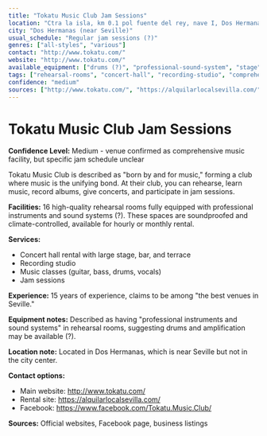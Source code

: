```yaml
---
title: "Tokatu Music Club Jam Sessions"
location: "Ctra la isla, km 0.1 pol fuente del rey, nave I, Dos Hermanas, Spain"
city: "Dos Hermanas (near Seville)"
usual_schedule: "Regular jam sessions (?)"
genres: ["all-styles", "various"]
contact: "http://www.tokatu.com/"
website: "http://www.tokatu.com/"
available_equipment: ["drums (?)", "professional-sound-system", "stage"]
tags: ["rehearsal-rooms", "concert-hall", "recording-studio", "comprehensive"]
confidence: "medium"
sources: ["http://www.tokatu.com/", "https://alquilarlocalsevilla.com/", "https://www.facebook.com/Tokatu.Music.Club/", "https://3si.es/live-music-in-sevilla/", "jam-source.md"]
---
```


# Tokatu Music Club Jam Sessions

**Confidence Level:** Medium - venue confirmed as comprehensive music facility, but specific jam schedule unclear

Tokatu Music Club is described as "born by and for music," forming a club where music is the unifying bond. At their club, you can rehearse, learn music, record albums, give concerts, and participate in jam sessions.

**Facilities:** 16 high-quality rehearsal rooms fully equipped with professional instruments and sound systems (?). These spaces are soundproofed and climate-controlled, available for hourly or monthly rental.

**Services:**
- Concert hall rental with large stage, bar, and terrace
- Recording studio
- Music classes (guitar, bass, drums, vocals)
- Jam sessions

**Experience:** 15 years of experience, claims to be among "the best venues in Seville."

**Equipment notes:** Described as having "professional instruments and sound systems" in rehearsal rooms, suggesting drums and amplification may be available (?).

**Location note:** Located in Dos Hermanas, which is near Seville but not in the city center.

**Contact options:**
- Main website: http://www.tokatu.com/
- Rental site: https://alquilarlocalsevilla.com/
- Facebook: https://www.facebook.com/Tokatu.Music.Club/

**Sources:** Official websites, Facebook page, business listings